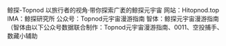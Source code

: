 鲸探-Topnod
以旅行者的视角·带你探索广袤的鲸探元宇宙
网站：Hitopnod.top
IMA：鲸探研究所
公众号：Topnod元宇宙漫游指南
智体：鲸探元宇宙漫游指南
（智体由以下公众号数据联合制作：Topnod元宇宙漫游指南、0011、空投捕手、数藏小辅助
